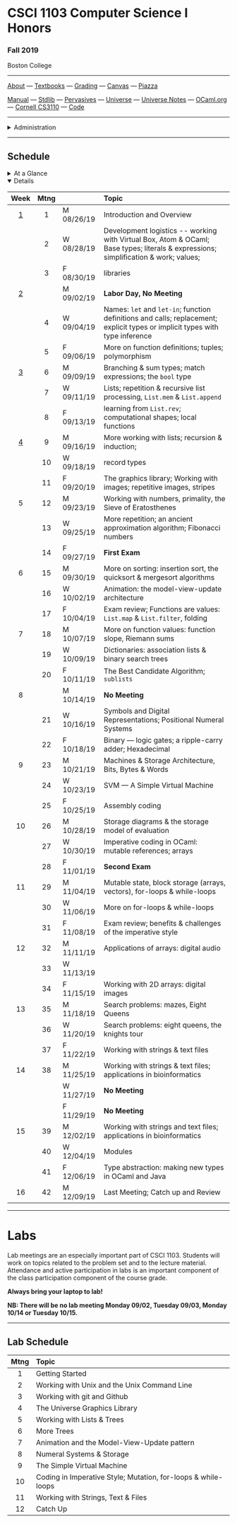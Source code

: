 # CSCI 1103 Computer Science I Honors

### Fall 2019

Boston College

---

[About](resources/about.md) — [Textbooks](resources/textbooks.md) — [Grading](resources/grading.md) — [Canvas](https://bostoncollege.instructure.com/courses/1601979/gradebook) — [Piazza](https://piazza.com/class/jzpxeqmmnxf2mv)

[Manual](http://caml.inria.fr/pub/docs/manual-ocaml/index.html) — [Stdlib](http://caml.inria.fr/pub/docs/manual-ocaml/stdlib.html) — [Pervasives](http://caml.inria.fr/pub/docs/manual-ocaml/libref/Pervasives.html) — [Universe](http://www.is.ocha.ac.jp/~asai/Universe/en/) — [Universe Notes](./resources/universe/README.md) — [OCaml.org](https://ocaml.org/) — [Cornell CS3110](https://www.cs.cornell.edu/courses/cs3110/2019fa/) — [Code](./resources/code.mli)

---

<details>
  <summary>Administration</summary>

**Meets:** 

1. Section 01 meets Mondays, Wednesdays and Fridays at 12PM in Lyons Hall 202;
2. Section 02 meets Mondays, Wednesdays and Fridays at 2PM in Fulton Hall 415.

**Instructor:** [Robert Muller](http://www.cs.bc.edu/~muller/)

**Office:** St. Mary's South 277; Hours Mondays 3PM - 5PM, Tuesdays 10AM - 12PM.

**Teaching Assistants:**

<details open> <summary>Jacob Bennett, Head Teaching Assistant</summary>

+ **Section 01**: Higgins 280 Monday 4PM.
+ **Office Hours** Tuesdays 3PM -- 4:30PM, Thursdays **10:30AM -- 11:45AM, Fulton Hall 160.

</details>

<details open> <summary>Gavin Bloom</summary>

+ **Section 04**: Higgins 280, Tuesday 6PM.
+ **Office Hours** Thursdays 9:30AM -- 11:30AM, Fridays 9:30AM -- 10:30AM, Fulton Hall 160.

</details>

<details open><summary>Darius Russell Kish</summary>

+ **Section 03**: Higgins 275 Tuesday 5PM.
+ **Office Hours** Mondays 5PM -- 10PM **Devlin 009**, Tuesdays 6PM -- 7PM **By Appointment**, Fulton Hall 160.

</details>

<details open><summary>Matthew Spana</summary>

+ **Section 02**: Higgins 280 Monday 5PM.
+ **Office Hours** Fridays 2PM -- 4PM, Sundays 3PM -- 6PM, Fulton Hall 160.

</details>

</details>

---

## Schedule

<details>
  <summary>At a Glance</summary>

  #### Month by Month

1. Learning to code, writing functions;
2. Bits, bytes & machines
3. Applications

#### Week by Week
1. Logisitics; base types and expressions
2. Naming; Writing Functions; Branching 
3. Repetition; Graphics; Lists
4. Repetition
5. Repetition
6. Animation; Model-View-Update
7. Algorithms
8. Digital Representations
9. Machines
10. Storage
11. Coding in Imperative Style
12. Strings, Text & Files
13. Applications
14. Designing & Implementing new Types

</details>

<details open>
  <summary>Details</summary>

| Week | Mtng |     | Topic  |
| :--: | :--: | :-- | :--------------------------------------- |
|  [1](https://github.com/BC-CSCI1103/Week01)  |  1   | M 08/26/19 | Introduction and Overview                |
|      |  2   | W 08/28/19 | Development logistics -- working with Virtual Box, Atom & OCaml; Base types; literals & expressions; simplification & work; values; |
|      |  3   | F 08/30/19 | libraries |
|  [2](https://github.com/BC-CSCI1103/Week02)  |      | M 09/02/19 | **Labor Day, No Meeting** |
|      |  4   | W 09/04/19 | Names: `let` and `let-in`; function definitions and calls; replacement; explicit types or implicit types with type inference |
|      |  5   | F 09/06/19 | More on function definitions; tuples; polymorphism |
| [3](https://github.com/BC-CSCI1103/Week03) |  6   | M 09/09/19 | Branching & sum types; match expressions; the `bool` type |
|      |  7   | W 09/11/19 | Lists; repetition & recursive list processing, `List.mem` & `List.append` |
|      |  8   | F 09/13/19 | learning from `List.rev`; computational shapes; local functions |
| [4](https://github.com/BC-CSCI1103/Week04) |  9   | M 09/16/19 | More working with lists; recursion & induction; |
|      |  10  | W 09/18/19 | record types |
|      |  11  | F 09/20/19 | The graphics library; Working with images; repetitive images, stripes |
|  5   |  12  | M 09/23/19 | Working with numbers, primality, the Sieve of Eratosthenes |
|      |  13  | W 09/25/19 | More repetition; an ancient approximation algorithm; Fibonacci numbers |
|      |  14  | F 09/27/19 | **First Exam** |
|  6   |  15  | M 09/30/19 | More on sorting: insertion sort, the quicksort & mergesort algorithms |
|      |  16  | W 10/02/19 | Animation: the model-view-update architecture |
|      |  17  | F 10/04/19 | Exam review; Functions are values: `List.map` & `List.filter`, folding |
|  7   |  18  | M 10/07/19 | More on function values: function slope, Riemann sums |
|      |  19  | W 10/09/19 | Dictionaries: association lists & binary search trees |
|      |  20  | F 10/11/19 | The Best Candidate Algorithm; `sublists` |
|  8   |      | M 10/14/19 | **No Meeting** |
|      |  21  | W 10/16/19 | Symbols and Digital Representations; Positional Numeral Systems |
|      |  22  | F 10/18/19 | Binary — logic gates; a ripple-carry adder; Hexadecimal |
|  9   |  23  | M 10/21/19 | Machines & Storage Architecture, Bits, Bytes & Words |
|      |  24  | W 10/23/19 | SVM — A Simple Virtual Machine |
|      |  25  | F 10/25/19 | Assembly coding |
|  10  |  26  | M 10/28/19 | Storage diagrams & the storage model of evaluation |
|      |  27  | W 10/30/19 | Imperative coding in OCaml: mutable references; arrays |
|      |  28  | F 11/01/19 | **Second Exam** |
|  11  |  29  | M 11/04/19 | Mutable state, block storage (arrays, vectors), for-loops & while-loops |
|      |  30  | W 11/06/19 | More on for-loops & while-loops |
|      |  31  | F 11/08/19 | Exam review; benefits & challenges of the imperative style |
|  12  |  32  | M 11/11/19 | Applications of arrays: digital audio |
|      |  33  | W 11/13/19 |  |
|      |  34  | F 11/15/19 | Working with 2D arrays: digital images |
|  13  |  35  | M 11/18/19 | Search problems: mazes, Eight Queens |
|      |  36  | W 11/20/19 | Search problems: eight queens, the knights tour |
|      |  37  | F 11/22/19 | Working with strings & text files |
|  14  |  38  | M 11/25/19 | Working with strings & text files; applications in bioinformatics |
|      |      | W 11/27/19 | **No Meeting** |
|      |      | F 11/29/19 | **No Meeting** |
|  15  |  39  | M 12/02/19 | Working with strings and text files; applications in bioinformatics |
|      |  40  | W 12/04/19 | Modules |
|      |  41  | F 12/06/19 | Type abstraction: making new types in OCaml and Java |
|  16  |  42  | M 12/09/19 | Last Meeting; Catch up and Review |

</details>

---

# Labs

Lab meetings are an especially important part of CSCI 1103. Students will work on topics related to the problem set and to the lecture material. Attendance and active participation in labs is an important component of the class participation component of the course grade.

**Always bring your laptop to lab!**

**NB: There will be no lab meeting Monday 09/02, Tuesday 09/03, Monday 10/14 or Tuesday 10/15.**

---

## Lab Schedule

| Mtng | Topic                                                        |
| :--: | :----------------------------------------------------------- |
|  1   | Getting Started                                              |
|  2   | Working with Unix and the Unix Command Line                  |
|  3   | Working with git and Github                                  |
|  4   | The Universe Graphics Library                                |
|  5   | Working with Lists & Trees                                   |
|  6   | More Trees                                                   |
|  7   | Animation and the Model-View-Update pattern                  |
|  8   | Numeral Systems & Storage                                    |
|  9   | The Simple Virtual Machine                                   |
|  10  | Coding in Imperative Style; Mutation, for-loops & while-loops |
|  11  | Working with Strings, Text & Files                           |
|  12  | Catch Up                                                     |



